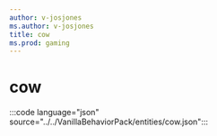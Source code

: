 ```yaml
---
author: v-josjones
ms.author: v-josjones
title: cow
ms.prod: gaming
---
```


# cow

:::code language="json" source="../../VanillaBehaviorPack/entities/cow.json":::
